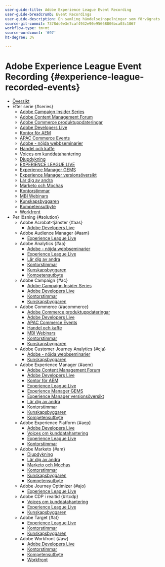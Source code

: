 ```yaml
---
user-guide-title: Adobe Experience League Event Recording
user-guide-breadcrumb: Event Recordings
user-guide-description: En samling händelseinspelningar som förvägrats användning av Adobe Enterprise-produkter
source-git-commit: 7378dc0e3e7caf4942e90e95668806bca03c1067
workflow-type: tm+mt
source-wordcount: '697'
ht-degree: 3%

---
```



# Adobe Experience League Event Recording {#experience-league-recorded-events}

+ [Översikt](overview.md)
+ Efter serie {#series}
   + [Adobe Campaign Insider Series](https://experienceleague.adobe.com/docs/events/adobe-campaign-insider-recordings/overview.html)
   + [Adobe Content Management Forum](https://experienceleague.adobe.com/docs/events/adobe-content-management-forum-recordings/overview.html)
   + [Adobe Commerce produktuppdateringar](https://experienceleague.adobe.com/docs/events/adobe-commerce-product-update-recordings/overview.html)
   + [Adobe Developers Live](https://experienceleague.adobe.com/docs/events/adobe-developers-live-recordings/overview.html)
   + [Kontor för AEM](https://experienceleague.adobe.com/docs/events/aem-champion-office-hours/overview.html)
   + [APAC Commerce Events](https://experienceleague.adobe.com/docs/events/apac-commerce-recordings/overview.html)
   + [Adobe - nöjda webbseminarier](https://experienceleague.adobe.com/docs/events/adobe-customer-success-webinar-recordings/overview.html)
   + [Handel och kaffe](https://experienceleague.adobe.com/docs/events/commerce-and-coffee-recordings/overview.html)
   + [Voices om kunddatahantering](https://experienceleague.adobe.com/docs/events/customer-data-management-voices-recordings/overview.html)
   + [Djupdykning](https://experienceleague.adobe.com/docs/events/deep-dives-recordings/overview.html)
   + [EXPERIENCE LEAGUE LIVE](https://experienceleague.adobe.com/docs/events/experience-league-live-recordings/overview.html)
   + [Experience Manager GEMS](https://experienceleague.adobe.com/docs/events/experience-manager-gems-recordings/overview.html)
   + [Experience Manager versionsöversikt](https://experienceleague.adobe.com/docs/events/aemcs-release-update-recordings/overview.html)
   + [Lär dig av andra](https://experienceleague.adobe.com/docs/events/learn-from-your-peers-recordings/overview.html)
   + [Marketo och Mochas](https://experienceleague.adobe.com/docs/events/marketo-and-mochas-recordings/overview.html)
   + [Kontorstimmar](https://experienceleague.adobe.com/docs/events/office-hours/overview.html)
   + [MBI Webinars](https://experienceleague.adobe.com/docs/events/mbi-webinars-recordings/overview.html)
   + [Kunskapsbyggaren](https://experienceleague.adobe.com/docs/events/skill-builder-recordings/overview.html)
   + [Kompetensutbyte](https://experienceleague.adobe.com/docs/events/the-skill-exchange-recordings/overview.html)
   + [Workfront](https://experienceleague.adobe.com/docs/events/workfront-recordings/overview.html)
+ Per lösning {#solution}
   + Adobe Acrobat-tjänster {#aas}
      + [Adobe Developers Live](https://experienceleague.adobe.com/docs/events/adobe-developers-live-recordings/overview.html)
   + Adobe Audience Manager {#aam}
      + [Experience League Live](https://experienceleague.adobe.com/docs/events/experience-league-live-recordings/overview.html)
   + Adobe Analytics {#aa}
      + [Adobe - nöjda webbseminarier](https://experienceleague.adobe.com/docs/events/adobe-customer-success-webinar-recordings/overview.html)
      + [Experience League Live](https://experienceleague.adobe.com/docs/events/experience-league-live-recordings/overview.html)
      + [Lär dig av andra](https://experienceleague.adobe.com/docs/events/learn-from-your-peers-recordings/overview.html)
      + [Kontorstimmar](https://experienceleague.adobe.com/docs/events/office-hours/overview.html)
      + [Kunskapsbyggaren](https://experienceleague.adobe.com/docs/events/skill-builder-recordings/overview.html)
      + [Kompetensutbyte](https://experienceleague.adobe.com/docs/events/the-skill-exchange-recordings/overview.html)
   + Adobe Campaign {#ac}
      + [Adobe Campaign Insider Series](https://experienceleague.adobe.com/docs/events/adobe-campaign-insider-recordings/overview.html)
      + [Adobe Developers Live](https://experienceleague.adobe.com/docs/events/adobe-developers-live-recordings/overview.html)
      + [Kontorstimmar](https://experienceleague.adobe.com/docs/events/office-hours/overview.html)
      + [Kunskapsbyggaren](https://experienceleague.adobe.com/docs/events/skill-builder-recordings/overview.html)
   + Adobe Commerce {#acommerce}
      + [Adobe Commerce produktuppdateringar](https://experienceleague.adobe.com/docs/events/adobe-commerce-product-update-recordings/overview.html)
      + [Adobe Developers Live](https://experienceleague.adobe.com/docs/events/adobe-developers-live-recordings/overview.html)
      + [APAC Commerce Events](https://experienceleague.adobe.com/docs/events/apac-commerce-recordings/overview.html)
      + [Handel och kaffe](https://experienceleague.adobe.com/docs/events/commerce-and-coffee-recordings/overview.html)
      + [MBI Webinars](https://experienceleague.adobe.com/docs/events/mbi-webinars-recordings/overview.html)
      + [Kontorstimmar](https://experienceleague.adobe.com/docs/events/office-hours/overview.html)
      + [Kunskapsbyggaren](https://experienceleague.adobe.com/docs/events/skill-builder-recordings/overview.html)
   + Adobe Customer Journey Analytics {#cja}
      + [Adobe - nöjda webbseminarier](https://experienceleague.adobe.com/docs/events/adobe-customer-success-webinar-recordings/overview.html)
      + [Kunskapsbyggaren](https://experienceleague.adobe.com/docs/events/skill-builder-recordings/overview.html)
   + Adobe Experience Manager {#aem}
      + [Adobe Content Management Forum](https://experienceleague.adobe.com/docs/events/adobe-content-management-forum-recordings/overview.html)
      + [Adobe Developers Live](https://experienceleague.adobe.com/docs/events/adobe-developers-live-recordings/overview.html)
      + [Kontor för AEM](https://experienceleague.adobe.com/docs/events/aem-champion-office-hours/overview.html)
      + [Experience League Live](https://experienceleague.adobe.com/docs/events/experience-league-live-recordings/overview.html)
      + [Experience Manager GEMS](https://experienceleague.adobe.com/docs/events/experience-manager-gems-recordings/overview.html)
      + [Experience Manager versionsöversikt](https://experienceleague.adobe.com/docs/events/aemcs-release-update-recordings/overview.html)
      + [Lär dig av andra](https://experienceleague.adobe.com/docs/events/learn-from-your-peers-recordings/overview.html)
      + [Kontorstimmar](https://experienceleague.adobe.com/docs/events/office-hours/overview.html)
      + [Kunskapsbyggaren](https://experienceleague.adobe.com/docs/events/skill-builder-recordings/overview.html)
      + [Kompetensutbyte](https://experienceleague.adobe.com/docs/events/the-skill-exchange-recordings/overview.html)
   + Adobe Experience Platform {#aep}
      + [Adobe Developers Live](https://experienceleague.adobe.com/docs/events/adobe-developers-live-recordings/overview.html)
      + [Voices om kunddatahantering](https://experienceleague.adobe.com/docs/events/customer-data-management-voices-recordings/overview.html)
      + [Experience League Live](https://experienceleague.adobe.com/docs/events/experience-league-live-recordings/overview.html)
      + [Kontorstimmar](https://experienceleague.adobe.com/docs/events/office-hours/overview.html)
   + Adobe Marketo {#am}
      + [Djupdykning](https://experienceleague.adobe.com/docs/events/deep-dives-recordings/overview.html)
      + [Lär dig av andra](https://experienceleague.adobe.com/docs/events/learn-from-your-peers-recordings/overview.html)
      + [Marketo och Mochas](https://experienceleague.adobe.com/docs/events/marketo-and-mochas-recordings/overview.html)
      + [Kontorstimmar](https://experienceleague.adobe.com/docs/events/office-hours/overview.html)
      + [Kunskapsbyggaren](https://experienceleague.adobe.com/docs/events/skill-builder-recordings/overview.html)
      + [Kompetensutbyte](https://experienceleague.adobe.com/docs/events/the-skill-exchange-recordings/overview.html)
   + Adobe Journey Optimizer {#ajo}
      + [Experience League Live](https://experienceleague.adobe.com/docs/events/experience-league-live-recordings/overview.html)
   + Adobe CDP i realtid {#rtcdp}
      + [Voices om kunddatahantering](https://experienceleague.adobe.com/docs/events/customer-data-management-voices-recordings/overview.html)
      + [Experience League Live](https://experienceleague.adobe.com/docs/events/experience-league-live-recordings/overview.html)
      + [Kunskapsbyggaren](https://experienceleague.adobe.com/docs/events/skill-builder-recordings/overview.html)
   + Adobe Target {#at}
      + [Experience League Live](https://experienceleague.adobe.com/docs/events/experience-league-live-recordings/overview.html)
      + [Kontorstimmar](https://experienceleague.adobe.com/docs/events/office-hours/overview.html)
      + [Kunskapsbyggaren](https://experienceleague.adobe.com/docs/events/skill-builder-recordings/overview.html)
   + Adobe Workfront {#aw}
      + [Adobe Developers Live](https://experienceleague.adobe.com/docs/events/adobe-developers-live-recordings/overview.html)
      + [Kontorstimmar](https://experienceleague.adobe.com/docs/events/office-hours/overview.html)
      + [Kompetensutbyte](https://experienceleague.adobe.com/docs/events/the-skill-exchange-recordings/overview.html)
      + [Workfront](https://experienceleague.adobe.com/docs/events/workfront-recordings/overview.html)